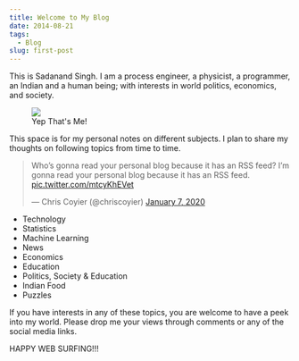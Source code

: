 ```yaml
---
title: Welcome to My Blog
date: 2014-08-21
tags:
  - Blog
slug: first-post
---
```


This is Sadanand Singh. I am a process engineer, a physicist, a programmer, an Indian and a human
being; with interests in world politics, economics, and society.

<figure>
  <img src="https://res.cloudinary.com/sadanandsingh/image/upload/v1496963333/sadanand_navmqu.jpg" />
  <figcaption>Yep That's Me!</figcaption>
</figure>

This space is for my personal notes on different subjects. I plan to share my thoughts on following
topics from time to time.

 <blockquote class="twitter-tweet"><p lang="en" dir="ltr">Who’s gonna read your personal blog because it has an RSS feed? I’m gonna read your personal blog because it has an RSS feed. <a href="https://t.co/mtcyKhEVet">pic.twitter.com/mtcyKhEVet</a></p>&mdash; Chris Coyier (@chriscoyier) <a href="https://twitter.com/chriscoyier/status/1214606808125341696?ref_src=twsrc%5Etfw">January 7, 2020</a></blockquote>

- Technology
- Statistics
- Machine Learning
- News
- Economics
- Education
- Politics, Society & Education
- Indian Food
- Puzzles

If you have interests in any of these topics, you are welcome to have a peek into my world. Please
drop me your views through comments or any of the social media links.

HAPPY WEB SURFING!!!
